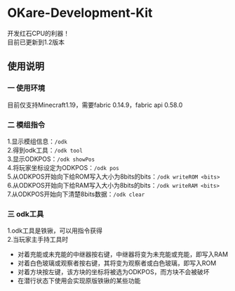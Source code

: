 # OKare-Development-Kit
开发红石CPU的利器！  
目前已更新到1.2版本

## 使用说明
### 一 使用环境
目前仅支持Minecraft1.19，需要fabric 0.14.9，fabric api 0.58.0
### 二 模组指令
1.显示模组信息：```/odk ```  
2.得到odk工具：```/odk tool ```   
3.显示ODKPOS：```/odk showPos```    
4.将玩家坐标设定为ODKPOS：```/odk pos```    
5.从ODKPOS开始向下给ROM写入大小为8bits的bits：```/odk writeROM <bits> ```   
6.从ODKPOS开始向下给RAM写入大小为8bits的bits：```/odk writeRAM <bits> ```   
7.从ODKPOS开始向下清楚8bits数据：```/odk clear```  
### 三 odk工具
1.odk工具是铁锹，可以用指令获得  
2.当玩家主手持工具时
+ 对着充能或未充能的中继器按右键，中继器将变为未充能或充能，即写入RAM
+ 对着白色玻璃或观察者按右键，其将变为观察者或白色玻璃，即写入ROM
+ 对着方块按左键，该方块的坐标将被选为ODKPOS，而方块不会被破坏
+ 在潜行状态下使用会实现原版铁锹的某些功能
